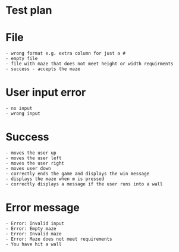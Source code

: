 # Test plan 
# File
    - wrong format e.g. extra column for just a #
    - empty file 
    - file with maze that does not meet height or width requirments 
    - success - accepts the maze 
# User input error
    - no input
    - wrong input
# Success
    - moves the user up 
    - moves the user left 
    - moves the user right 
    - moves user down 
    - correctly ends the game and displays the win message 
    - displays the maze when m is pressed 
    - correctly displays a message if the user runs into a wall
# Error message 
    - Error: Invalid input 
    - Error: Empty maze
    - Error: Invalid maze 
    - Error: Maze does not meet requirements
    - You have hit a wall

